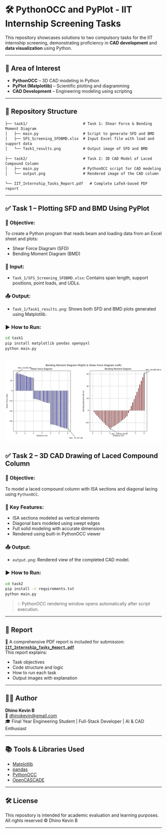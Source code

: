 
# 🛠️ PythonOCC and PyPlot - IIT Internship Screening Tasks

This repository showcases solutions to two compulsory tasks for the IIT internship screening, demonstrating proficiency in **CAD development** and **data visualization** using Python.

---

## 🎯 Area of Interest

- **PythonOCC** – 3D CAD modeling in Python  
- **PyPlot (Matplotlib)** – Scientific plotting and diagramming  
- **CAD Development** – Engineering modeling using scripting

---

## 📁 Repository Structure

```
├── task1/                         # Task 1: Shear Force & Bending Moment Diagram
│   ├── main.py                    # Script to generate SFD and BMD
│   ├── SFS_Screening_SFDBMD.xlsx  # Input Excel file with load and support data
│   └── Task1_results.png          # Output image of SFD and BMD

├── task2/                         # Task 2: 3D CAD Model of Laced Compound Column
│   ├── main.py                    # PythonOCC script for CAD modeling
│   └── output.png                 # Rendered image of the CAD column

└── IIT_Internship_Tasks_Report.pdf   # Complete LaTeX-based PDF report
```

---

## ✅ Task 1 – Plotting SFD and BMD Using PyPlot

### 📌 Objective:
To create a Python program that reads beam and loading data from an Excel sheet and plots:
- Shear Force Diagram (SFD)
- Bending Moment Diagram (BMD)

### 📂 Input:
- `Task_1/SFS_Screening_SFDBMD.xlsx`: Contains span length, support positions, point loads, and UDLs.

### 📤 Output:
- `Task_1/Task1_results.png`: Shows both SFD and BMD plots generated using Matplotlib.

### ▶️ How to Run:
```bash
cd task1
pip install matplotlib pandas openpyxl
python main.py
```
![SFD and BMD Output](Task_1/Task1_results.png)
---

## ✅ Task 2 – 3D CAD Drawing of Laced Compound Column

### 📌 Objective:
To model a laced compound column with ISA sections and diagonal lacing using `PythonOCC`.

### 🔩 Key Features:
- ISA sections modeled as vertical elements
- Diagonal bars modeled using swept edges
- Full solid modeling with accurate dimensions
- Rendered using built-in PythonOCC viewer

### 📤 Output:
- `output.png`: Rendered view of the completed CAD model.

### ▶️ How to Run:
```bash
cd task2
pip install -r requirements.txt
python main.py
```

> 💡 PythonOCC rendering window opens automatically after script execution.

---

## 📝 Report

📄 A comprehensive PDF report is included for submission:  
**[`IIT_Internship_Tasks_Report.pdf`](./IIT_Internship_Tasks_Report.pdf)**  
This report explains:
- Task objectives
- Code structure and logic
- How to run each task
- Output images with explanation

---

## 👨‍💻 Author

**Dhino Kevin B**  
📧 dhinokevin@gmail.com  
🎓 Final Year Engineering Student | Full-Stack Developer | AI & CAD Enthusiast  

---

## 📚 Tools & Libraries Used

- [Matplotlib](https://matplotlib.org/)
- [pandas](https://pandas.pydata.org/)
- [PythonOCC](https://github.com/tpaviot/pythonocc-core)
- [OpenCASCADE](https://www.opencascade.com/)

---

## 🛠 License

This repository is intended for academic evaluation and learning purposes.  
All rights reserved © Dhino Kevin B

---
